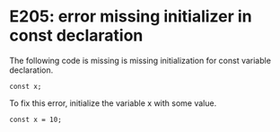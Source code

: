 # E205: error missing initializer in const declaration

The following code is missing is missing initialization for
const variable declaration.

    const x;

To fix this error, initialize the variable x with some
value.

    const x = 10;
